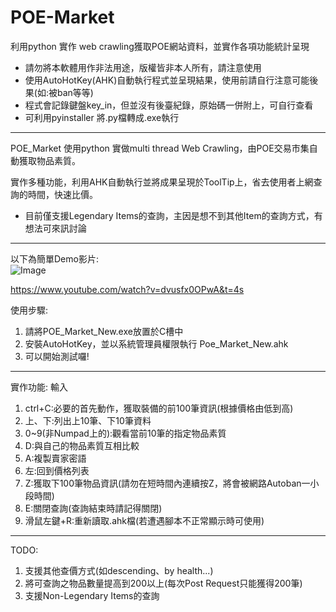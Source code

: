 # POE-Market
利用python 實作 web crawling獲取POE網站資料，並實作各項功能統計呈現

*  請勿將本軟體用作非法用途，版權皆非本人所有，請注意使用
*  使用AutoHotKey(AHK)自動執行程式並呈現結果，使用前請自行注意可能後果(如:被ban等等)
*  程式會記錄鍵盤key_in，但並沒有後臺紀錄，原始碼一併附上，可自行查看
*  可利用pyinstaller 將.py檔轉成.exe執行
-----------------------------------------------------------------------------------

POE_Market 使用python 實做multi thread Web Crawling，由POE交易市集自動獲取物品素質。

實作多種功能，利用AHK自動執行並將成果呈現於ToolTip上，省去使用者上網查詢的時間，快速比價。

*  目前僅支援Legendary Items的查詢，主因是想不到其他Item的查詢方式，有想法可來訊討論

-----------------------------------------------------------------------------------

以下為簡單Demo影片:  
![Image](https://gifs.com/gif/poe-demo-voPYVn)

https://www.youtube.com/watch?v=dvusfx0OPwA&t=4s

使用步驟:
1.  請將POE_Market_New.exe放置於C槽中
2.  安裝AutoHotKey，並以系統管理員權限執行 Poe_Market_New.ahk
3.  可以開始測試囉!

-----------------------------------------------------------------------------------

實作功能:
輸入
1.  ctrl+C:必要的首先動作，獲取裝備的前100筆資訊(根據價格由低到高)
2.  上、下:列出上10筆、下10筆資料
3.  0~9(非Numpad上的):觀看當前10筆的指定物品素質
4.  D:與自己的物品素質互相比較
5.  A:複製賣家密語
6.  左:回到價格列表
7.  Z:獲取下100筆物品資訊(請勿在短時間內連續按Z，將會被網路Autoban一小段時間)
8.  E:關閉查詢(查詢結束時請記得關閉)
9.  滑鼠左鍵+R:重新讀取.ahk檔(若遭遇腳本不正常顯示時可使用)

-----------------------------------------------------------------------------------

TODO:
1.  支援其他查價方式(如descending、by health...)
2.  將可查詢之物品數量提高到200以上(每次Post Request只能獲得200筆)
3.  支援Non-Legendary Items的查詢



